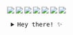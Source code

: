 <p align="center">
    <img src="https://user-images.githubusercontent.com/221550/85214611-167db180-b33b-11ea-9b84-4f1f8aab7428.gif">
    <img src="https://user-images.githubusercontent.com/221550/85214614-1e3d5600-b33b-11ea-8089-82fcbc1470bc.gif">
    <img src="https://user-images.githubusercontent.com/221550/85214617-21d0dd00-b33b-11ea-970d-2b51133103c9.gif">
    <img src="https://user-images.githubusercontent.com/221550/85214571-99ead300-b33a-11ea-8369-f2f8b5f9fd66.gif">
    <img src="https://user-images.githubusercontent.com/221550/85214582-af5ffd00-b33a-11ea-872e-a4c5cfe5a792.gif">
    <img src="https://user-images.githubusercontent.com/221550/85214563-8c354d80-b33a-11ea-9fc6-597ba3b51a6f.gif">
    <img src="https://user-images.githubusercontent.com/221550/85214568-935c5b80-b33a-11ea-8b2e-612d1b6cfb58.gif">
</p>

<details>
    <summary align="center"><samp>Hey there! ✨</samp></summary>
    <hr>
    <img src="https://i.ibb.co/Sxb0Vhh/rsz-stats.png" align="left" valign="middle">
    I’m <strong>Estefania</strong> (she/her). I’m  an  <code>Compter Science student</code> at Tec de Monterrey.
    I also love cats, anime and k-pop.
    <p align="center">
     <strong> Languages and Tools I like</strong>
        <p align="center">
    <img width="26px" src="https://www.python.org/static/opengraph-icon-200x200.png" />
        <img width="26px" src="https://www.sommelierdecafe.com/2019/wp-content/uploads/2009/06/java-logo1-161x300.png" />
        <img width="26px" src="https://e7.pngegg.com/pngimages/211/917/png-clipart-pycharm-integrated-development-environment-jetbrains-intellij-idea-python-others-miscellaneous-angle.png" />
    <img width="26px" src="https://w7.pngwing.com/pngs/392/422/png-transparent-intellij-idea-integrated-development-environment-computer-software-pycharm-jetbrains-java-plum-miscellaneous-text-logo-thumbnail.png" />
         <img width="26px" src="https://static.javatpoint.com/tutorial/pandas/images/python-pandas.png" />
            <img width="26px" src="https://upload.wikimedia.org/wikipedia/commons/thumb/1/1a/NumPy_logo.svg/1280px-NumPy_logo.svg.png" />
            <img width="26px" src="https://upload.wikimedia.org/wikipedia/commons/thumb/2/2d/Tensorflow_logo.svg/957px-Tensorflow_logo.svg.png" />
           <img width="26px" src="https://infinapps.com/wp-content/uploads/2018/10/mongodb-logo.png" />
           <img width="26px" src="https://cdn.worldvectorlogo.com/logos/flask.svg" />
        <img width="26px" src="https://upload.wikimedia.org/wikipedia/commons/thumb/b/b2/Bootstrap_logo.svg/1200px-Bootstrap_logo.svg.png" />
    </p>
    </p>
    <hr>
    <p align="center">
     <br>
    <a href="https://twitter.com/Estefi_jim_gar"><kbd>say hi on twitter</kbd></a> <a href="https://www.instagram.com/estefi_jim/"><kbd>follow me on ig</kbd></a>  <a        href="https://devpost.com/Estefaniajim?ref_content=user-portfolio&ref_feature=portfolio&ref_medium=global-nav"><kbd>check my devpost</kbd></a>  <a href="https://www.linkedin.com/in/estefania-jimenez-garcia-b6b81a13b/"><kbd>connect with my linkedin</kbd></a>
    </p>
</details>
